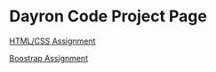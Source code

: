 # Dayron Code Project Page
<a href="https://dcholloway.github.io/WEBT-2310/Buisness Website/index.html">HTML/CSS Assignment</a>

<a href="https://dcholloway.github.io/WEBT-2310/Bootstrap/index.html">Boostrap Assignment</a>
